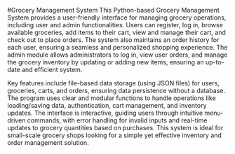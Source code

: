 #Grocery Management System
This Python-based Grocery Management System provides a user-friendly interface for managing grocery operations, including user and admin functionalities. Users can register, log in, browse available groceries, add items to their cart, view and manage their cart, and check out to place orders. The system also maintains an order history for each user, ensuring a seamless and personalized shopping experience. The admin module allows administrators to log in, view user orders, and manage the grocery inventory by updating or adding new items, ensuring an up-to-date and efficient system.

Key features include file-based data storage (using JSON files) for users, groceries, carts, and orders, ensuring data persistence without a database. The program uses clear and modular functions to handle operations like loading/saving data, authentication, cart management, and inventory updates. The interface is interactive, guiding users through intuitive menu-driven commands, with error handling for invalid inputs and real-time updates to grocery quantities based on purchases. This system is ideal for small-scale grocery shops looking for a simple yet effective inventory and order management solution.
